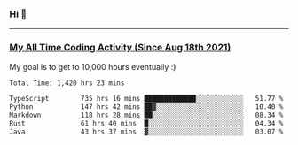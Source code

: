 ### Hi 🙂

---

### <a href="https://wakatime.com/@Eroxl">My All Time Coding Activity (Since Aug 18th 2021)</a>
My goal is to get to 10,000 hours eventually :)
<!--START_SECTION:waka-->

```txt
Total Time: 1,420 hrs 23 mins

TypeScript        735 hrs 16 mins █████████████░░░░░░░░░░░░   51.77 %
Python            147 hrs 42 mins ██▓░░░░░░░░░░░░░░░░░░░░░░   10.40 %
Markdown          118 hrs 28 mins ██░░░░░░░░░░░░░░░░░░░░░░░   08.34 %
Rust              61 hrs 40 mins  █░░░░░░░░░░░░░░░░░░░░░░░░   04.34 %
Java              43 hrs 37 mins  ▓░░░░░░░░░░░░░░░░░░░░░░░░   03.07 %
```

<!--END_SECTION:waka-->
